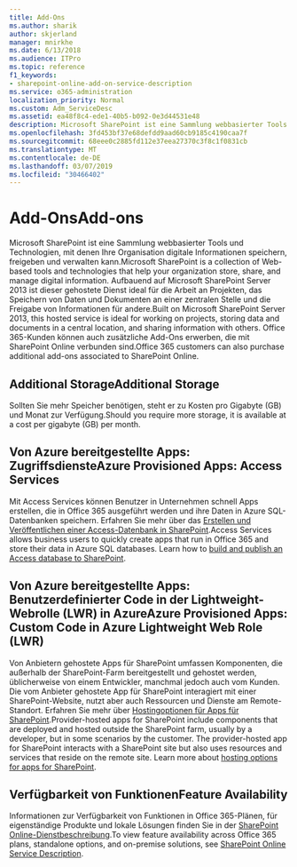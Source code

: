 ```yaml
---
title: Add-Ons
ms.author: sharik
author: skjerland
manager: mnirkhe
ms.date: 6/13/2018
ms.audience: ITPro
ms.topic: reference
f1_keywords:
- sharepoint-online-add-on-service-description
ms.service: o365-administration
localization_priority: Normal
ms.custom: Adm_ServiceDesc
ms.assetid: ea48f8c4-ede1-40b5-b092-0e3d44531e48
description: Microsoft SharePoint ist eine Sammlung webbasierter Tools und Technologien, mit denen Ihre Organisation digitale Informationen speichern, freigeben und verwalten kann. Aufbauend auf Microsoft SharePoint Server 2013 ist dieser gehostete Dienst ideal für die Arbeit an Projekten, das Speichern von Daten und Dokumenten an einer zentralen Stelle und die Freigabe von Informationen für andere. Office 365-Kunden können auch zusätzliche Add-Ons erwerben, die mit SharePoint Online verbunden sind.
ms.openlocfilehash: 3fd453bf37e68defdd9aad60cb9185c4190caa7f
ms.sourcegitcommit: 68eee0c2885fd112e37eea27370c3f8c1f0831cb
ms.translationtype: MT
ms.contentlocale: de-DE
ms.lasthandoff: 03/07/2019
ms.locfileid: "30466402"
---
```

# <a name="add-ons"></a><span data-ttu-id="9f1c5-105">Add-Ons</span><span class="sxs-lookup"><span data-stu-id="9f1c5-105">Add-ons</span></span>

<span data-ttu-id="9f1c5-106">Microsoft SharePoint ist eine Sammlung webbasierter Tools und Technologien, mit denen Ihre Organisation digitale Informationen speichern, freigeben und verwalten kann.</span><span class="sxs-lookup"><span data-stu-id="9f1c5-106">Microsoft SharePoint is a collection of Web-based tools and technologies that help your organization store, share, and manage digital information.</span></span> <span data-ttu-id="9f1c5-107">Aufbauend auf Microsoft SharePoint Server 2013 ist dieser gehostete Dienst ideal für die Arbeit an Projekten, das Speichern von Daten und Dokumenten an einer zentralen Stelle und die Freigabe von Informationen für andere.</span><span class="sxs-lookup"><span data-stu-id="9f1c5-107">Built on Microsoft SharePoint Server 2013, this hosted service is ideal for working on projects, storing data and documents in a central location, and sharing information with others.</span></span> <span data-ttu-id="9f1c5-108">Office 365-Kunden können auch zusätzliche Add-Ons erwerben, die mit SharePoint Online verbunden sind.</span><span class="sxs-lookup"><span data-stu-id="9f1c5-108">Office 365 customers can also purchase additional add-ons associated to SharePoint Online.</span></span>
  
## <a name="additional-storage"></a><span data-ttu-id="9f1c5-109">Additional Storage</span><span class="sxs-lookup"><span data-stu-id="9f1c5-109">Additional Storage</span></span>
<span data-ttu-id="9f1c5-110"><a name="bkmk_AdditionalStorage"> </a></span><span class="sxs-lookup"><span data-stu-id="9f1c5-110"></span></span>

<span data-ttu-id="9f1c5-111">Sollten Sie mehr Speicher benötigen, steht er zu Kosten pro Gigabyte (GB) und Monat zur Verfügung.</span><span class="sxs-lookup"><span data-stu-id="9f1c5-111">Should you require more storage, it is available at a cost per gigabyte (GB) per month.</span></span>
  
## <a name="azure-provisioned-apps-access-services"></a><span data-ttu-id="9f1c5-112">Von Azure bereitgestellte Apps: Zugriffsdienste</span><span class="sxs-lookup"><span data-stu-id="9f1c5-112">Azure Provisioned Apps: Access Services</span></span>
<span data-ttu-id="9f1c5-113"><a name="bkmk_AzureProvisionedAppsAccessServices"> </a></span><span class="sxs-lookup"><span data-stu-id="9f1c5-113"></span></span>

<span data-ttu-id="9f1c5-p103">Mit Access Services können Benutzer in Unternehmen schnell Apps erstellen, die in Office 365 ausgeführt werden und ihre Daten in Azure SQL-Datenbanken speichern. Erfahren Sie mehr über das [Erstellen und Veröffentlichen einer Access-Datenbank in SharePoint](https://go.microsoft.com/fwlink/p/?LinkID=393754).</span><span class="sxs-lookup"><span data-stu-id="9f1c5-p103">Access Services allows business users to quickly create apps that run in Office 365 and store their data in Azure SQL databases. Learn how to [build and publish an Access database to SharePoint](https://go.microsoft.com/fwlink/p/?LinkID=393754).</span></span>
  
## <a name="azure-provisioned-apps-custom-code-in-azure-lightweight-web-role-lwr"></a><span data-ttu-id="9f1c5-116">Von Azure bereitgestellte Apps: Benutzerdefinierter Code in der Lightweight-Webrolle (LWR) in Azure</span><span class="sxs-lookup"><span data-stu-id="9f1c5-116">Azure Provisioned Apps: Custom Code in Azure Lightweight Web Role (LWR)</span></span>
<span data-ttu-id="9f1c5-117"><a name="bkmk_AzureProvisionedAppsCustomCodeinAzureLWR"> </a></span><span class="sxs-lookup"><span data-stu-id="9f1c5-117"></span></span>

<span data-ttu-id="9f1c5-p104">Von Anbietern gehostete Apps für SharePoint umfassen Komponenten, die außerhalb der SharePoint-Farm bereitgestellt und gehostet werden, üblicherweise von einem Entwickler, manchmal jedoch auch vom Kunden. Die vom Anbieter gehostete App für SharePoint interagiert mit einer SharePoint-Website, nutzt aber auch Ressourcen und Dienste am Remote-Standort. Erfahren Sie mehr über [Hostingoptionen für Apps für SharePoint](https://go.microsoft.com/fwlink/?LinkId=271314).</span><span class="sxs-lookup"><span data-stu-id="9f1c5-p104">Provider-hosted apps for SharePoint include components that are deployed and hosted outside the SharePoint farm, usually by a developer, but in some scenarios by the customer. The provider-hosted app for SharePoint interacts with a SharePoint site but also uses resources and services that reside on the remote site. Learn more about [hosting options for apps for SharePoint](https://go.microsoft.com/fwlink/?LinkId=271314).</span></span>
  
## <a name="feature-availability"></a><span data-ttu-id="9f1c5-121">Verfügbarkeit von Funktionen</span><span class="sxs-lookup"><span data-stu-id="9f1c5-121">Feature Availability</span></span>
<span data-ttu-id="9f1c5-122"><a name="bkmk_AzureProvisionedAppsCustomCodeinAzureLWR"> </a></span><span class="sxs-lookup"><span data-stu-id="9f1c5-122"></span></span>

<span data-ttu-id="9f1c5-123">Informationen zur Verfügbarkeit von Funktionen in Office 365-Plänen, für eigenständige Produkte und lokale Lösungen finden Sie in der [SharePoint Online-Dienstbeschreibung](sharepoint-online-service-description.md).</span><span class="sxs-lookup"><span data-stu-id="9f1c5-123">To view feature availability across Office 365 plans, standalone options, and on-premise solutions, see [SharePoint Online Service Description](sharepoint-online-service-description.md).</span></span>
  

